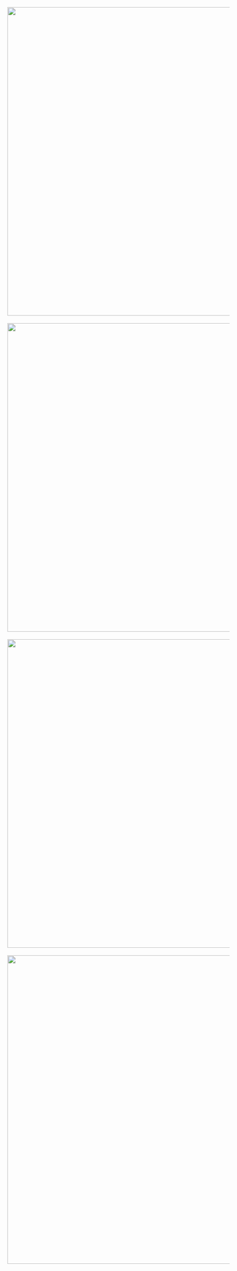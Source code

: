 <p align="center">

</p>

<div align="center">
<img src="https://user-images.githubusercontent.com/87316285/141864622-4ae81609-d13e-4385-a9ad-fc852c86e8ce.png" width="700px" />
</div>
<br/>
<div align="center">
<img src="https://user-images.githubusercontent.com/87316285/141992050-a38b34aa-490f-4cf0-9f70-5850cf11d490.png" width="700px" />
</div>
<br/>
<div align="center">
<img src="https://user-images.githubusercontent.com/87316285/141864687-50d2707e-f91d-4364-ad5c-4bf39f830beb.png" width="700px" />
</div>
<br/>
<div align="center">
<img src="https://user-images.githubusercontent.com/87316285/141864734-280b28f8-d17d-4241-af1f-97aa48b729f2.png" width="700px" />
</div>
